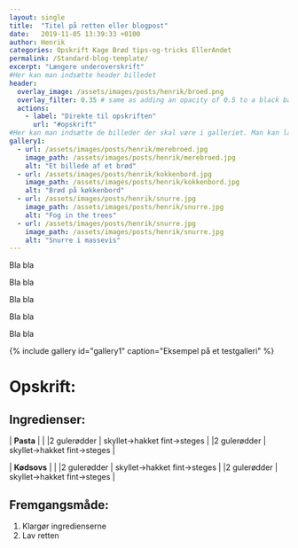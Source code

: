 ```yaml
---
layout: single
title:  "Titel på retten eller blogpost"
date:   2019-11-05 13:39:33 +0100
author: Henrik
categories: Opskrift Kage Brød tips-og-tricks EllerAndet
permalink: /Standard-blog-template/
excerpt: "Længere underoverskrift"
#Her kan man indsætte header billedet
header:
  overlay_image: /assets/images/posts/henrik/broed.png
  overlay_filter: 0.35 # same as adding an opacity of 0.5 to a black background
  actions:
    - label: "Direkte til opskriften"
      url: "#opskrift"
#Her kan man indsætte de billeder der skal være i galleriet. Man kan lave flere gallerier hvis man bare kalder dem noget andet
gallery1:
  - url: /assets/images/posts/henrik/merebroed.jpg
    image_path: /assets/images/posts/henrik/merebroed.jpg
    alt: "Et billede af et brød"
  - url: /assets/images/posts/henrik/kokkenbord.jpg
    image_path: /assets/images/posts/henrik/kokkenbord.jpg
    alt: "Brød på køkkenbord"
  - url: /assets/images/posts/henrik/snurre.jpg
    image_path: /assets/images/posts/henrik/snurre.jpg
    alt: "Fog in the trees"  
  - url: /assets/images/posts/henrik/snurre.jpg
    image_path: /assets/images/posts/henrik/snurre.jpg
    alt: "Snurre i massevis"  
---
```


Bla bla

Bla bla

Bla bla

Bla bla

Bla bla

[//]: # (Her kommer galleriet)

{% include gallery id="gallery1"  caption="Eksempel på et testgalleri" %}


[//]: # (Her starter opskriften hvis man har lavet en længere post ovenfor)
# Opskrift:

## Ingredienser: 

| **Pasta** | |
|2  gulerødder | skyllet->hakket fint->steges | 
|2  gulerødder | skyllet->hakket fint->steges | 

| **Kødsovs** | |
|2  gulerødder | skyllet->hakket fint->steges | 
|2  gulerødder | skyllet->hakket fint->steges | 


## Fremgangsmåde:
1. Klargør ingredienserne 
2. Lav retten






[//]: # (Her kan man lave links der kan bruges i teksten uden at fylde)
[Cleaned]: /Standard-blog/#Opskrift
[opskrift]: https://www.femina.dk/mad/hovedretter/blomkaalskarry-med-sproede-kikaerter
[principper]:   /principper/